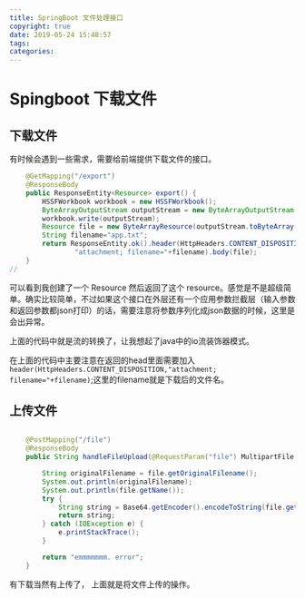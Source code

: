```yaml
---
title: SpringBoot 文件处理接口
copyright: true
date: 2019-05-24 15:48:57
tags:
categories:
---
```


# Spingboot 下载文件

## 下载文件

有时候会遇到一些需求，需要给前端提供下载文件的接口。

```java
    @GetMapping("/export")
    @ResponseBody
    public ResponseEntity<Resource> export() {
        HSSFWorkbook workbook = new HSSFWorkbook();
        ByteArrayOutputStream outputStream = new ByteArrayOutputStream()
        workbook.write(outputStream);
        Resource file = new ByteArrayResource(outputStream.toByteArray());
        String filename="app.txt";
        return ResponseEntity.ok().header(HttpHeaders.CONTENT_DISPOSITION,
                "attachment; filename="+filename).body(file);
    }
//
```

<!--more-->

可以看到我创建了一个 Resource 然后返回了这个 resource。感觉是不是超级简单。确实比较简单，不过如果这个接口在外层还有一个应用参数拦截层（输入参数和返回参数都json打印）的话，需要注意将参数序列化成json数据的时候，这里是会出异常。

上面的代码中就是流的转换了，让我想起了java中的io流装饰器模式。

在上面的代码中主要注意在返回的head里面需要加入`header(HttpHeaders.CONTENT_DISPOSITION,"attachment; filename="+filename)`;这里的filename就是下载后的文件名。


## 上传文件

```java

    @PostMapping("/file")
    @ResponseBody
    public String handleFileUpload(@RequestParam("file") MultipartFile file) {

        String originalFilename = file.getOriginalFilename();
        System.out.println(originalFilename);
        System.out.println(file.getName());
        try {
            String string = Base64.getEncoder().encodeToString(file.getBytes());
            return string;
        } catch (IOException e) {
            e.printStackTrace();
        }

        return "emmmmmmm. error";
    }
```

有下载当然有上传了， 上面就是将文件上传的操作。